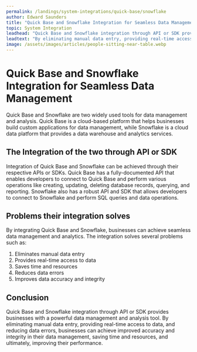 ```yaml
---
permalink: /landings/system-integrations/quick-base/snowflake
author: Edward Saunders
title: "Quick Base and Snowflake Integration for Seamless Data Management"
topic: System Integration
leadhead: "Quick Base and Snowflake integration through API or SDK provides businesses with a powerful data management and analysis tool"
leadtext: "By eliminating manual data entry, providing real-time access to data, and reducing data errors, businesses can achieve improved accuracy and integrity in their data management, saving time and resources, and ultimately, improving their performance."
image: /assets/images/articles/people-sitting-near-table.webp
---
```

<div class="arttext">	<h1>Quick Base and Snowflake Integration for Seamless Data Management</h1>
	<p>Quick Base and Snowflake are two widely used tools for data management and analysis. Quick Base is a cloud-based platform that helps businesses build custom applications for data management, while Snowflake is a cloud data platform that provides a data warehouse and analytics services.</p>
	<h2>The Integration of the two through API or SDK</h2>
	<p>Integration of Quick Base and Snowflake can be achieved through their respective APIs or SDKs. Quick Base has a fully-documented API that enables developers to connect to Quick Base and perform various operations like creating, updating, deleting database records, querying, and reporting. Snowflake also has a robust API and SDK that allows developers to connect to Snowflake and perform SQL queries and data operations.</p>
	<h2>Problems their integration solves</h2>
	<p>By integrating Quick Base and Snowflake, businesses can achieve seamless data management and analytics. The integration solves several problems such as:</p>
	<ol>
		<li>Eliminates manual data entry</li>
		<li>Provides real-time access to data</li>
		<li>Saves time and resources</li>
		<li>Reduces data errors</li>
		<li>Improves data accuracy and integrity</li>
	</ol>
	<h2>Conclusion</h2>
	<p>Quick Base and Snowflake integration through API or SDK provides businesses with a powerful data management and analysis tool. By eliminating manual data entry, providing real-time access to data, and reducing data errors, businesses can achieve improved accuracy and integrity in their data management, saving time and resources, and ultimately, improving their performance.</p>
</div>